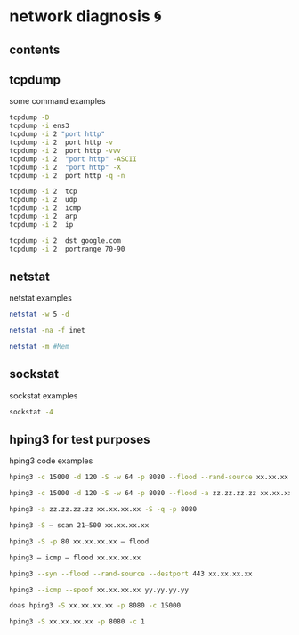 <!-- omit in toc -->
# network diagnosis 🌀

<!-- omit in toc -->
## contents

## tcpdump

some command examples

```sh
tcpdump -D
tcpdump -i ens3
tcpdump -i 2 "port http"
tcpdump -i 2  port http -v
tcpdump -i 2  port http -vvv
tcpdump -i 2  "port http" -ASCII
tcpdump -i 2  "port http" -X
tcpdump -i 2  port http -q -n

tcpdump -i 2  tcp
tcpdump -i 2  udp
tcpdump -i 2  icmp
tcpdump -i 2  arp
tcpdump -i 2  ip

tcpdump -i 2  dst google.com
tcpdump -i 2  portrange 70-90
```

## netstat

netstat examples

```sh
netstat -w 5 -d

netstat -na -f inet

netstat -m #Mem
```

## sockstat

sockstat examples

```sh
sockstat -4
```

## hping3 for test purposes

hping3 code examples

```sh
hping3 -c 15000 -d 120 -S -w 64 -p 8080 --flood --rand-source xx.xx.xx.xx

hping3 -c 15000 -d 120 -S -w 64 -p 8080 --flood -a zz.zz.zz.zz xx.xx.xx.xx

hping3 -a zz.zz.zz.zz xx.xx.xx.xx -S -q -p 8080

hping3 -S — scan 21–500 xx.xx.xx.xx

hping3 -S -p 80 xx.xx.xx.xx — flood

hping3 — icmp — flood xx.xx.xx.xx

hping3 --syn --flood --rand-source --destport 443 xx.xx.xx.xx

hping3 --icmp --spoof xx.xx.xx.xx yy.yy.yy.yy

doas hping3 -S xx.xx.xx.xx -p 8080 -c 15000

hping3 -S xx.xx.xx.xx -p 8080 -c 1

```

